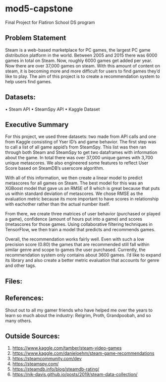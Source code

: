 # mod5-capstone
Final Project for Flatiron School DS program

## Problem Statement

Steam is a web-based marketplace for PC games, the largest PC game distribution platform in the world. Between 2005 and 2015 there was 6000 games in total on Steam. Now, roughly 6000 games get added per year. Now there are over 37,000 games on steam. With this amount of content on steam, it is becoming more and more difficult for users to find games they’d like to play. The aim of this project is to create a recommendation system to help users find games.

## Datasets:
•	Steam API
•	SteamSpy API
•	Kaggle Dataset

## Executive Summary

For this project, we used three datasets: two made from API calls and one from Kaggle consisting of Yser ID’s and game behavior. The first step was to call a list of all game appid’s from SteamSpy. This list was then ran through both Steam and SteamSpy to get two dataframes with information about the game. In total there was over 37,000 unique games with 3,700 unique metascores. We also engineered some features to reflect User Score based on SteamDB’s userscore algorithm. 

With all of this information, we then create a linear model to predict metascores for all games on Steam. The best model for this was an XGBoost model that gave us an RMSE of 8 which is great because that puts us within standard deviation of metascores. We chose RMSE as the evaluation metric because its more important to have scores in relationship with eachother rather than the actual number itself. 

From there, we create three matrices of user behavior (purchased or played a game), confidence (amount of hours put into a game) and scores (metascores for those games. Using collaborative filtering techniques in TensorFlow, we then train a model that predicts and recommends games.

Overall, the recommendation works fairly well. Even with such a low precision score (0.80) the games that are recommended still fall within similar genre and scope to games the user purchased. Currently, the recommendation system only contains about 3600 games. I’d like to expand its library and also create a better metric evaluation that accounts for genre and other tags. 

## Files:

## References:

Shout out to all my gamer friends who have helped me over the years to learn so much about the industry: Relgrim, Proth, Grandpoobah, and so many others. 

## Outside Sources:
1. https://www.kaggle.com/tamber/steam-video-games
2. https://www.kaggle.com/danieloehm/steam-game-recommendations
3. https://steamcommunity.com/dev
4. https://steamspy.com/
5. https://steamdb.info/blog/steamdb-rating/
6. https://nik-davis.github.io/posts/2019/steam-data-collection/


